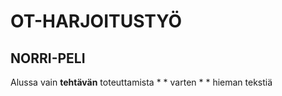 # OT-HARJOITUSTYÖ

## NORRI-PELI

Alussa vain **tehtävän** toteuttamista * * varten * * hieman tekstiä
